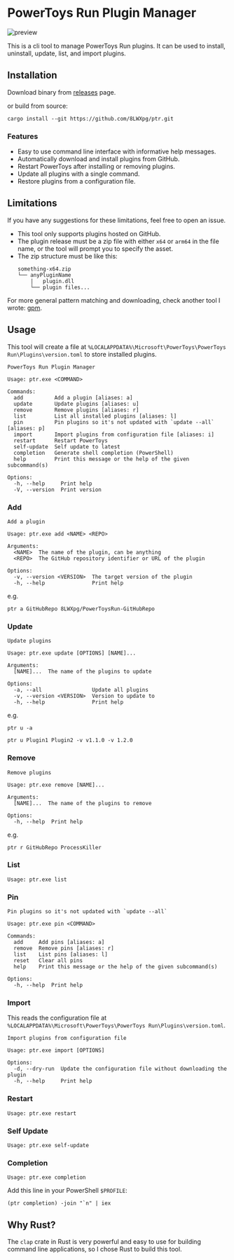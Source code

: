 # PowerToys Run Plugin Manager

![preview](https://github.com/user-attachments/assets/94489f6f-0301-4427-8c44-2f801201c64f)

This is a cli tool to manage PowerToys Run plugins. It can be used to install, uninstall, update, list, and import plugins.

## Installation

Download binary from [releases](https://github.com/8LWXpg/ptr/releases) page.

or build from source:

```
cargo install --git https://github.com/8LWXpg/ptr.git
```

### Features

- Easy to use command line interface with informative help messages.
- Automatically download and install plugins from GitHub.
- Restart PowerToys after installing or removing plugins.
- Update all plugins with a single command.
- Restore plugins from a configuration file.

## Limitations

If you have any suggestions for these limitations, feel free to open an issue.

- This tool only supports plugins hosted on GitHub.
- The plugin release must be a zip file with either `x64` or `arm64` in the file name, or the tool will prompt you to specify the asset.
- The zip structure must be like this:
  ```
  something-x64.zip
  └── anyPluginName
      |   plugin.dll
      └── plugin files...
  ```

For more general pattern matching and downloading, check another tool I wrote: [gpm](https://github.com/8LWXpg/gpm).

## Usage

This tool will create a file at `%LOCALAPPDATA%\Microsoft\PowerToys\PowerToys Run\Plugins\version.toml` to store installed plugins.

```help
PowerToys Run Plugin Manager

Usage: ptr.exe <COMMAND>

Commands:
  add          Add a plugin [aliases: a]
  update       Update plugins [aliases: u]
  remove       Remove plugins [aliases: r]
  list         List all installed plugins [aliases: l]
  pin          Pin plugins so it's not updated with `update --all` [aliases: p]
  import       Import plugins from configuration file [aliases: i]
  restart      Restart PowerToys
  self-update  Self update to latest
  completion   Generate shell completion (PowerShell)
  help         Print this message or the help of the given subcommand(s)

Options:
  -h, --help     Print help
  -V, --version  Print version
```

### Add

```add --help
Add a plugin

Usage: ptr.exe add <NAME> <REPO>

Arguments:
  <NAME>  The name of the plugin, can be anything
  <REPO>  The GitHub repository identifier or URL of the plugin

Options:
  -v, --version <VERSION>  The target version of the plugin
  -h, --help               Print help
```

e.g.

```
ptr a GitHubRepo 8LWXpg/PowerToysRun-GitHubRepo
```

### Update

```update --help
Update plugins

Usage: ptr.exe update [OPTIONS] [NAME]...

Arguments:
  [NAME]...  The name of the plugins to update

Options:
  -a, --all                Update all plugins
  -v, --version <VERSION>  Version to update to
  -h, --help               Print help
```

e.g.

```
ptr u -a
```

```
ptr u Plugin1 Plugin2 -v v1.1.0 -v 1.2.0
```

### Remove

```remove --help
Remove plugins

Usage: ptr.exe remove [NAME]...

Arguments:
  [NAME]...  The name of the plugins to remove

Options:
  -h, --help  Print help
```

e.g.

```
ptr r GitHubRepo ProcessKiller
```

### List

```
Usage: ptr.exe list
```

### Pin

```pin --help
Pin plugins so it's not updated with `update --all`

Usage: ptr.exe pin <COMMAND>

Commands:
  add     Add pins [aliases: a]
  remove  Remove pins [aliases: r]
  list    List pins [aliases: l]
  reset   Clear all pins
  help    Print this message or the help of the given subcommand(s)

Options:
  -h, --help  Print help
```

### Import

This reads the configuration file at `%LOCALAPPDATA%\Microsoft\PowerToys\PowerToys Run\Plugins\version.toml`.

```import --help
Import plugins from configuration file

Usage: ptr.exe import [OPTIONS]

Options:
  -d, --dry-run  Update the configuration file without downloading the plugin
  -h, --help     Print help
```

### Restart

```
Usage: ptr.exe restart
```

### Self Update

```
Usage: ptr.exe self-update
```

### Completion

```
Usage: ptr.exe completion
```

Add this line in your PowerShell `$PROFILE`:

```pwsh
(ptr completion) -join "`n" | iex
```

## Why Rust?

The `clap` crate in Rust is very powerful and easy to use for building command line applications, so I chose Rust to build this tool.
